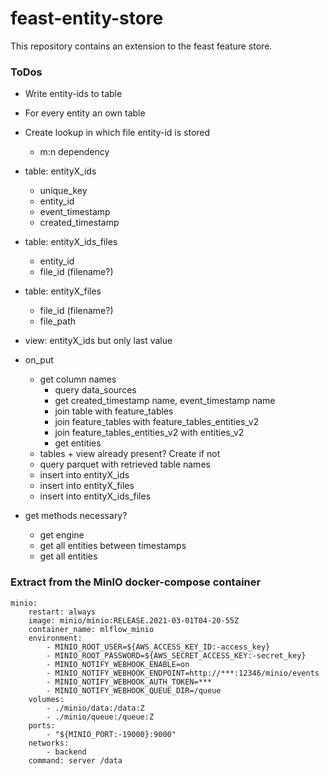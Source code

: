 # feast-entity-store

This repository contains an extension to the feast feature store.

### ToDos
- Write entity-ids to table
- For every entity an own table
- Create lookup in which file entity-id is stored
  - m:n dependency

- table: entityX_ids
  - unique_key
  - entity_id
  - event_timestamp
  - created_timestamp
- table: entityX_ids_files
  - entity_id
  - file_id (filename?)
- table: entityX_files
  - file_id (filename?)
  - file_path
- view: entityX_ids but only last value

- on_put
  - get column names
    - query data_sources
    - get created_timestamp name, event_timestamp name
    - join table with feature_tables
    - join feature_tables with feature_tables_entities_v2
    - join feature_tables_entities_v2 with entities_v2
    - get entities
  - tables + view already present? Create if not
  - query parquet with retrieved table names
  - insert into entityX_ids
  - insert into entityX_files
  - insert into entityX_ids_files

- get methods necessary?
  - get engine
  - get all entities between timestamps
  - get all entities 

### Extract from the MinIO docker-compose container
```
minio:
    restart: always
    image: minio/minio:RELEASE.2021-03-01T04-20-55Z
    container_name: mlflow_minio
    environment:
        - MINIO_ROOT_USER=${AWS_ACCESS_KEY_ID:-access_key}
        - MINIO_ROOT_PASSWORD=${AWS_SECRET_ACCESS_KEY:-secret_key}
        - MINIO_NOTIFY_WEBHOOK_ENABLE=on
        - MINIO_NOTIFY_WEBHOOK_ENDPOINT=http://***:12346/minio/events
        - MINIO_NOTIFY_WEBHOOK_AUTH_TOKEN=***
        - MINIO_NOTIFY_WEBHOOK_QUEUE_DIR=/queue
    volumes:
        - ./minio/data:/data:Z
        - ./minio/queue:/queue:Z
    ports:
        - "${MINIO_PORT:-19000}:9000"
    networks:
        - backend
    command: server /data
```